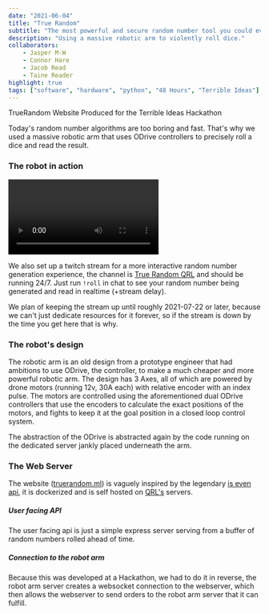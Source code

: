 ```yaml
---
date: "2021-06-04"
title: "True Random"
subtitle: "The most powerful and secure random number tool you could ever want."
description: "Using a massive robotic arm to violently roll dice."
collaborators:
    - Jasper M-W
    - Connor Hare
    - Jacob Read
    - Taine Reader
highlight: true
tags: ["software", "hardware", "python", "48 Hours", "Terrible Ideas"]
---
```

<script lang="ts">
    import TwitchStream from "$md/TwitchStream.svelte";
    import MarkdownLink from "$md/MarkdownLink.svelte";
</script>


<MarkdownLink href="https://tr.host.qrl.nz/" color="#0c60ce">TrueRandom Website</MarkdownLink>
<MarkdownLink href="https://terriblehack.com/">Produced for the Terrible Ideas Hackathon</MarkdownLink>


Today's random number algorithms are too boring and fast. That's why we used a massive robotic arm that uses ODrive controllers to precisely roll a dice and read the result.

### The robot in action
![The Robot:large](./preview.mp4)


We also set up a twitch stream for a more interactive random number generation experience, the channel is [True Random QRL](https://twitch.tv/truerandomqrl) and should be running 24/7. Just run `!roll` in chat to see your random number being generated and read in realtime (+stream delay).

<TwitchStream channelName="truerandomqrl"/>

We plan of keeping the stream up until roughly 2021-07-22 or later, because we can't just dedicate resources for it forever, so if the stream is down by the time you get here that is why.

### The robot's design

The robotic arm is an old design from a prototype engineer that had ambitions to use ODrive, the controller, to make a much cheaper and more powerful robotic arm. The design has 3 Axes, all of which are powered by drone motors (running 12v, 30A each) with relative encoder with an index pulse. The motors are controlled using the aforementioned dual ODrive controllers that use the encoders to calculate the exact positions of the motors, and fights to keep it at the goal position in a closed loop control system.

The abstraction of the ODrive is abstracted again by the code running on the dedicated server jankly placed underneath the arm.

### The Web Server

The website ([truerandom.ml](https://truerandom.ml/)) is vaguely inspired by the legendary [is even api](https://isevenapi.xyz/), it is dockerized and is self hosted on [QRL's](https://qrl.nz) servers.

##### **User facing API**

The user facing api is just a simple express server serving from a buffer of random numbers rolled ahead of time.

##### **Connection to the robot arm**

Because this was developed at a Hackathon, we had to do it in reverse, the robot arm server creates a websocket connection to the webserver, which then allows the webserver to send orders to the robot arm server that it can fulfill.